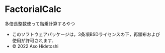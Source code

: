 # FactorialCalc
多倍長整数使って階乗計算するやつ

- このソフトウェアパッケージは，3条項BSDライセンスの下，再頒布および使用が許可されます．
- © 2022 Aso Hidetoshi
